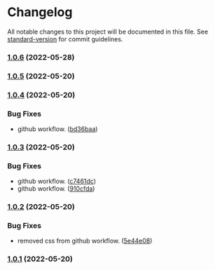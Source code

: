 # Changelog

All notable changes to this project will be documented in this file. See [standard-version](https://github.com/conventional-changelog/standard-version) for commit guidelines.

### [1.0.6](https://github.com/shakedlokits/obsidian-bellboy/compare/1.0.5...1.0.6) (2022-05-28)

### [1.0.5](https://github.com/shakedlokits/obsidian-bellboy/compare/1.0.4...1.0.5) (2022-05-20)

### [1.0.4](https://github.com/shakedlokits/obsidian-bellboy/compare/1.0.3...1.0.4) (2022-05-20)


### Bug Fixes

* github workflow. ([bd36baa](https://github.com/shakedlokits/obsidian-bellboy/commit/bd36baacd07062b077940b5fc1b46e3daecce2d5))

### [1.0.3](https://github.com/shakedlokits/obsidian-bellboy/compare/1.0.2...1.0.3) (2022-05-20)


### Bug Fixes

* github workflow. ([c7461dc](https://github.com/shakedlokits/obsidian-bellboy/commit/c7461dc041f0563df0fd9707e85588732ac32e10))
* github workflow. ([910cfda](https://github.com/shakedlokits/obsidian-bellboy/commit/910cfda48439550ce2d13c34c9f0ef6e55aa43cb))

### [1.0.2](https://github.com/shakedlokits/obsidian-bellboy/compare/1.0.1...1.0.2) (2022-05-20)


### Bug Fixes

* removed css from github workflow. ([5e44e08](https://github.com/shakedlokits/obsidian-bellboy/commit/5e44e08496ee32ca2abf8fb30f6125a57343f886))

### [1.0.1](https://github.com/shakedlokits/obsidian-bellboy/compare/1.0.0...1.0.1) (2022-05-20)
